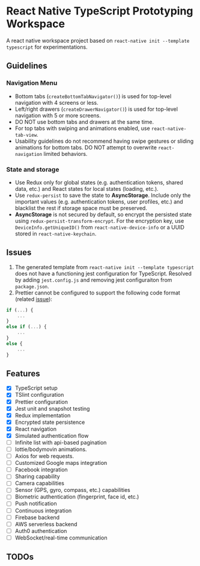 # React Native TypeScript Prototyping Workspace

A react native workspace project based on `react-native init --template typescript` for experimentations.

## Guidelines

### Navigation Menu
- Bottom tabs (`createBottomTabNavigator()`) is used for top-level navigation with 4 screens or less.
- Left/right drawers (`createDrawerNavigator()`) is used for top-level navigation with 5 or more screens.
- DO NOT use bottom tabs and drawers at the same time.
- For top tabs with swiping and animations enabled, use `react-native-tab-view`.
- Usability guidelines do not recommend having swipe gestures or sliding animations for bottom tabs. DO NOT attempt to overwrite `react-navigation` limited behaviors.

### State and storage
- Use Redux only for global states (e.g. authentication tokens, shared data, etc.) and React states for local states (loading, etc.).
- Use `redux-persist` to save the state to **AsyncStorage**. Include only the important values (e.g. authentication tokens, user profiles, etc.) and blacklist the rest if storage space must be preserved.
- **AsyncStorage** is not secured by default, so encrypt the persisted state using `redux-persist-transform-encrypt`. For the encryption key, use `DeviceInfo.getUniqueID()` from `react-native-device-info` or a UUID stored in `react-native-keychain`.

## Issues
1. The generated template from `react-native init --template typescript` does not have a functioning jest configuration for TypeScript. Resolved by adding `jest.config.js` and removing jest configuraiton from `package.json`.
1. Prettier cannot be configured to support the following code format (related [issue](https://github.com/prettier/prettier/issues/840)):
```javascript
if (...) {
    ...
}
else if (...) {
    ...
}
else {
    ...
}
```

## Features
- [x] TypeScript setup
- [x] TSlint configuration
- [x] Prettier configuration
- [x] Jest unit and snapshot testing
- [x] Redux implementation
- [x] Encrypted state persistence
- [x] React navigation
- [x] Simulated authentication flow
- [ ] Infinite list with api-based pagination
- [ ] lottie/bodymovin animations.
- [ ] Axios for web requests.
- [ ] Customized Google maps integration
- [ ] Facebook integration
- [ ] Sharing capability
- [ ] Camera capabilities
- [ ] Sensor (GPS, gyro, compass, etc.) capabilities
- [ ] Biometric authentication (fingerprint, face id, etc.)
- [ ] Push notification
- [ ] Continuous integration
- [ ] Firebase backend
- [ ] AWS serverless backend
- [ ] Auth0 authentication
- [ ] WebSocket/real-time communication

## TODOs
